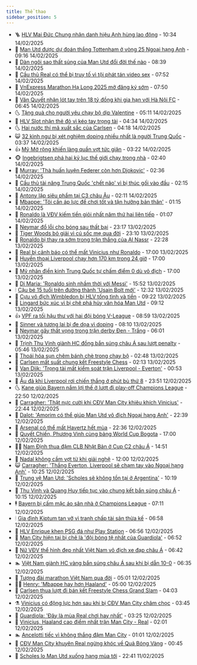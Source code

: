 ```yaml
---
title: Thể thao
sidebar_position: 5
---
```


<!-- vnexpress-the-thao:START -->
- 🪜 [HLV Mai Đức Chung nhận danh hiệu Anh hùng lao động](https://vnexpress.net/hlv-mai-duc-chung-nhan-danh-hieu-anh-hung-lao-dong-4849676.html) - 10:34 14/02/2025
- 🦩 [Man Utd được dự đoán thắng Tottenham ở vòng 25 Ngoại hạng Anh](https://vnexpress.net/man-utd-duoc-du-doan-thang-tottenham-o-vong-25-ngoai-hang-anh-4849523.html) - 09:16 14/02/2025
- 🧰 [Dàn ngôi sao thất sủng của Man Utd đổi đời thế nào](https://vnexpress.net/dan-ngoi-sao-that-sung-cua-man-utd-doi-doi-the-nao-4849484.html) - 08:39 14/02/2025
- 🤗 [Cầu thủ Real có thể bị truy tố vì tội phát tán video sex](https://vnexpress.net/cau-thu-real-co-the-bi-truy-to-vi-toi-phat-tan-video-sex-4849274.html) - 07:52 14/02/2025
- 🥳 [VnExpress Marathon Hạ Long 2025 mở đăng ký sớm](https://vnexpress.net/vnexpress-marathon-ha-long-2025-mo-dang-ky-som-4849588.html) - 07:50 14/02/2025
- 🦣 [Văn Quyết nhận lót tay trên 18 tỷ đồng khi gia hạn với Hà Nội FC](https://vnexpress.net/van-quyet-nhan-lot-tay-tren-18-ty-dong-khi-gia-han-voi-ha-noi-fc-4849537.html) - 06:45 14/02/2025
- 🌜 [Tặng quà cho người yêu chạy bộ dịp Valentine](https://vnexpress.net/tang-qua-cho-nguoi-yeu-chay-bo-dip-valentine-4849501.html) - 05:11 14/02/2025
- 🫶 [HLV Slot nhận thẻ đỏ vì kéo tay trọng tài](https://vnexpress.net/hlv-slot-nhan-the-do-vi-keo-tay-trong-tai-4849450.html) - 04:34 14/02/2025
- 🌜 [Hai nước thí mã xuất sắc của Carlsen](https://vnexpress.net/hai-nuoc-thi-ma-xuat-sac-cua-carlsen-4849455.html) - 04:18 14/02/2025
- 😺 [32 kình ngư bị xét nghiệm doping nhiều nhất là người Trung Quốc](https://vnexpress.net/32-kinh-ngu-bi-xet-nghiem-doping-nhieu-nhat-la-nguoi-trung-quoc-4849397.html) - 03:37 14/02/2025
- 👍 [Mỹ Mở rộng khiến làng quần vợt tức giận](https://vnexpress.net/my-mo-rong-khien-lang-quan-vot-tuc-gian-4849416.html) - 03:22 14/02/2025
- 🐵 [Ingebrigtsen phá hai kỷ lục thế giới chạy trong nhà](https://vnexpress.net/ingebrigtsen-pha-hai-ky-luc-the-gioi-chay-trong-nha-4849358.html) - 02:40 14/02/2025
- 💫 [Murray: &#39;Thà huấn luyện Federer còn hơn Djokovic&#39;](https://vnexpress.net/murray-tha-huan-luyen-federer-con-hon-djokovic-4849324.html) - 02:36 14/02/2025
- 🦆 [Cầu thủ tài năng Trung Quốc &#39;chết não&#39; vì bị thúc gối vào đầu](https://vnexpress.net/cau-thu-tai-nang-trung-quoc-chet-nao-vi-bi-thuc-goi-vao-dau-4849330.html) - 02:15 14/02/2025
- 🙉 [Antony lập siêu phẩm tại C3 châu Âu](https://vnexpress.net/antony-lap-sieu-pham-tai-c3-chau-au-4849476.html) - 02:11 14/02/2025
- 📝 [Mbappe: &#39;Tôi cần áp lực để chơi tốt và tận hưởng bản thân&#39;](https://vnexpress.net/mbappe-toi-can-ap-luc-de-choi-tot-va-tan-huong-ban-than-4849321.html) - 01:15 14/02/2025
- 💯 [Ronaldo là VĐV kiếm tiền giỏi nhất năm thứ hai liên tiếp](https://vnexpress.net/ronaldo-la-vdv-kiem-tien-gioi-nhat-nam-thu-hai-lien-tiep-4849318.html) - 01:07 14/02/2025
- 🌈 [Neymar đổ lỗi cho bóng sau thất bại](https://vnexpress.net/neymar-do-loi-cho-bong-sau-that-bai-4849313.html) - 23:17 13/02/2025
- 🦩 [Tiger Woods bỏ giải vì cú sốc mẹ qua đời](https://vnexpress.net/tiger-woods-bo-giai-vi-cu-soc-me-qua-doi-4849315.html) - 23:10 13/02/2025
- 🐲 [Ronaldo bị thay ra sớm trong trận thắng của Al Nassr](https://vnexpress.net/ronaldo-bi-thay-ra-som-trong-tran-thang-cua-al-nassr-4849314.html) - 22:28 13/02/2025
- 🌁 [Real bị cảnh báo có thể mất Vinicius như Ronaldo](https://vnexpress.net/real-bi-canh-bao-co-the-mat-vinicius-nhu-ronaldo-4849207.html) - 17:00 13/02/2025
- 💯 [Huyền thoại Liverpool chạy hơn 170 km trong 24 giờ](https://vnexpress.net/huyen-thoai-liverpool-chay-hon-170-km-trong-24-gio-4849280.html) - 17:00 13/02/2025
- 🌝 [Mỹ nhân điền kinh Trung Quốc tự chấm điểm 0 dù vô địch](https://vnexpress.net/my-nhan-dien-kinh-trung-quoc-tu-cham-diem-0-du-vo-dich-4849276.html) - 17:00 13/02/2025
- 🤖 [Di Maria: &#39;Ronaldo sinh nhầm thời với Messi&#39;](https://vnexpress.net/di-maria-ronaldo-sinh-nham-thoi-voi-messi-4849287.html) - 15:52 13/02/2025
- 🕯 [Cậu bé 15 tuổi trên đường thành &#39;Usain Bolt mới&#39;](https://vnexpress.net/cau-be-15-tuoi-tren-duong-thanh-usain-bolt-moi-4849158.html) - 12:32 13/02/2025
- 🧰 [Cựu vô địch Wimbledon bị HLV tống tình và tiền](https://vnexpress.net/cuu-vo-dich-wimbledon-bi-hlv-tong-tinh-va-tien-4849216.html) - 09:22 13/02/2025
- 🥳 [Lingard bức xúc vì bị chê phá hủy văn hóa Man Utd](https://vnexpress.net/lingard-buc-xuc-vi-bi-che-pha-huy-van-hoa-man-utd-4849205.html) - 09:12 13/02/2025
- 👍 [VPF ra tối hậu thư với hai đội bóng V-League](https://vnexpress.net/vpf-ra-toi-hau-thu-voi-hai-doi-bong-v-league-4849186.html) - 08:59 13/02/2025
- 💪 [Sinner và tương lai bị đe dọa vì doping](https://vnexpress.net/sinner-va-tuong-lai-bi-de-doa-vi-doping-4849152.html) - 08:10 13/02/2025
- 👹 [Neymar gây thất vọng trong trận derby Đen - Trắng](https://vnexpress.net/neymar-gay-that-vong-trong-tran-derby-den-trang-4849060.html) - 06:01 13/02/2025
- 🧰 [Trịnh Thu Vinh giành HC đồng bắn súng châu Á sau lượt penalty](https://vnexpress.net/trinh-thu-vinh-gianh-hc-dong-ban-sung-chau-a-sau-luot-penalty-4849077.html) - 05:46 13/02/2025
- 🚀 [Thoái hóa sụn chêm bánh chè trong chạy bộ](https://vnexpress.net/thoai-hoa-sun-chem-banh-che-trong-chay-bo-4848923.html) - 02:48 13/02/2025
- 🎃 [Carlsen mất suất chung kết Freestyle Chess](https://vnexpress.net/carlsen-mat-suat-chung-ket-freestyle-chess-4848920.html) - 02:13 13/02/2025
- 🧰 [Van Dijk: &#39;Trọng tài mất kiểm soát trận Liverpool - Everton&#39;](https://vnexpress.net/van-dijk-trong-tai-mat-kiem-soat-tran-liverpool-everton-4848893.html) - 00:53 13/02/2025
- 👀 [Ẩu đả khi Liverpool rơi chiến thắng ở phút bù thứ 8](https://vnexpress.net/au-da-khi-liverpool-roi-chien-thang-o-phut-bu-thu-8-4848883.html) - 23:51 12/02/2025
- 🌜 [Kane giúp Bayern nắm lợi thế ở lượt đi play-off Champions League](https://vnexpress.net/kane-giup-bayern-nam-loi-the-o-luot-di-play-off-champions-league-4848878.html) - 22:50 12/02/2025
- 🫶 [Carragher: &#39;Thật nực cười khi CĐV Man City khiêu khích Vinicius&#39;](https://vnexpress.net/carragher-that-nuc-cuoi-khi-cdv-man-city-khieu-khich-vinicius-4848877.html) - 22:44 12/02/2025
- 🦄 [Dalot: &#39;Amorim có thể giúp Man Utd vô địch Ngoại hạng Anh&#39;](https://vnexpress.net/dalot-amorim-co-the-giup-man-utd-vo-dich-ngoai-hang-anh-4848876.html) - 22:39 12/02/2025
- 🥳 [Arsenal có thể mất Havertz hết mùa](https://vnexpress.net/arsenal-co-the-mat-havertz-het-mua-4848875.html) - 22:36 12/02/2025
- 🐲 [Quyết Chiến, Phương Vinh cùng bảng World Cup Bogota](https://vnexpress.net/quyet-chien-phuong-vinh-cung-bang-world-cup-bogota-4848829.html) - 17:00 12/02/2025
- 🧑‍🏫 [Nam Định thua đậm CLB Nhật Bản ở Cup C2 châu Á](https://vnexpress.net/nam-dinh-thua-dam-clb-nhat-ban-o-cup-c2-chau-a-4848794.html) - 14:51 12/02/2025
- 🤔 [Nadal không cầm vợt từ khi giải nghệ](https://vnexpress.net/nadal-khong-cam-vot-tu-khi-giai-nghe-4848702.html) - 12:00 12/02/2025
- 😺 [Carragher: &#39;Thắng Everton, Liverpool sẽ chạm tay vào Ngoại hạng Anh&#39;](https://vnexpress.net/carragher-thang-everton-liverpool-se-cham-tay-vao-ngoai-hang-anh-4848739.html) - 10:25 12/02/2025
- 💪 [Trung vệ Man Utd: &#39;Scholes sẽ không tồn tại ở Argentina&#39;](https://vnexpress.net/trung-ve-man-utd-scholes-se-khong-ton-tai-o-argentina-4848726.html) - 10:19 12/02/2025
- 💼 [Thu Vinh và Quang Huy tiếp tục vào chung kết bắn súng châu Á](https://vnexpress.net/thu-vinh-va-quang-huy-tiep-tuc-vao-chung-ket-ban-sung-chau-a-4848789.html) - 10:15 12/02/2025
- 🕴 [Bayern bị cấm mặc áo sân nhà ở Champions League](https://vnexpress.net/bayern-bi-cam-mac-ao-san-nha-o-champions-league-4848258.html) - 07:11 12/02/2025
- 🕯 [Gia đình Kiptum tan vỡ vì tranh chấp tài sản thừa kế](https://vnexpress.net/gia-dinh-kiptum-tan-vo-vi-tranh-chap-tai-san-thua-ke-4848620.html) - 06:58 12/02/2025
- 📝 [HLV Enrique khen PSG đá như Play Station](https://vnexpress.net/hlv-enrique-khen-psg-da-nhu-play-station-4848610.html) - 06:56 12/02/2025
- 🧐 [Man City hiện tại bị chê là &#39;đội bóng tệ nhất của Guardiola&#39;](https://vnexpress.net/man-city-hien-tai-bi-che-la-doi-bong-te-nhat-cua-guardiola-4848521.html) - 06:52 12/02/2025
- 🙉 [Nữ VĐV thể hình đẹp nhất Việt Nam vô địch xe đạp châu Á](https://vnexpress.net/nu-vdv-the-hinh-dep-nhat-viet-nam-vo-dich-xe-dap-chau-a-4848630.html) - 06:42 12/02/2025
- 🏊 [Việt Nam giành HC vàng bắn súng châu Á sau khi bị dẫn 10-0](https://vnexpress.net/viet-nam-gianh-hc-vang-ban-sung-chau-a-sau-khi-bi-dan-10-0-4848633.html) - 06:35 12/02/2025
- 🌊 [Tượng đài marathon Việt Nam qua đời](https://vnexpress.net/tuong-dai-marathon-viet-nam-qua-doi-4848608.html) - 05:01 12/02/2025
- 👨‍🏫 [Henry: &#39;Mbappe hay hơn Haaland&#39;](https://vnexpress.net/henry-mbappe-hay-hon-haaland-4848536.html) - 05:00 12/02/2025
- 🥷 [Carlsen thua lượt đi bán kết Freestyle Chess Grand Slam](https://vnexpress.net/carlsen-thua-luot-di-ban-ket-freestyle-chess-grand-slam-4848396.html) - 04:03 12/02/2025
- ⚗️ [Vinicius có động lực hơn sau khi bị CĐV Man City châm chọc](https://vnexpress.net/vinicius-co-dong-luc-hon-sau-khi-bi-cdv-man-city-cham-choc-4848530.html) - 03:45 12/02/2025
- 🌮 [Guardiola: &#39;Đây là mùa Real chơi hay nhất&#39;](https://vnexpress.net/guardiola-day-la-mua-real-choi-hay-nhat-4848453.html) - 03:25 12/02/2025
- 🤩 [Vinicius, Haaland cao điểm nhất trận Man City - Real](https://vnexpress.net/vinicius-haaland-cao-diem-nhat-tran-man-city-real-4848420.html) - 02:01 12/02/2025
- 🏊 [Ancelotti tiếc vì không thắng đậm Man City](https://vnexpress.net/ancelotti-tiec-vi-khong-thang-dam-man-city-4848400.html) - 01:01 12/02/2025
- 🐎 [CĐV Man City khuyên Real ngừng khóc về Quả Bóng Vàng](https://vnexpress.net/cdv-man-city-khuyen-real-ngung-khoc-ve-qua-bong-vang-4848393.html) - 00:45 12/02/2025
- 💫 [Scholes lo Man Utd xuống hạng mùa tới](https://vnexpress.net/scholes-lo-man-utd-xuong-hang-mua-toi-4848390.html) - 22:41 11/02/2025<!-- vnexpress-the-thao:END -->
